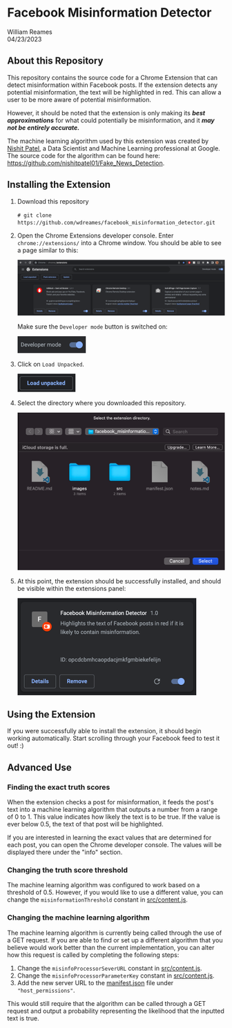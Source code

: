 # Facebook Misinformation Detector

William Reames\
04/23/2023

## About this Repository

This repository contains the source code for a Chrome Extension that can detect misinformation within Facebook posts. If the extension detects any potential misinformation, the text will be highlighted in red. This can allow a user to be more aware of potential misinformation.

However, it should be noted that the extension is only making its ***best approximations*** for what could potentially be misinformation, and it ***may not be entirely accurate.***

The machine learning algorithm used by this extension was created by [Nishit Patel](https://github.com/nishitpatel01), a Data Scientist and Machine Learning professional at Google. The source code for the algorithm can be found here: https://github.com/nishitpatel01/Fake_News_Detection. 

## Installing the Extension

1. Download this repository

    `# git clone https://github.com/wdreames/facebook_misinformation_detector.git`

2. Open the Chrome Extensions developer console. Enter `chrome://extensions/` into a Chrome window. You should be able to see a page similar to this:

    ![](images/chrome-developer-console.png)

    Make sure the `Developer mode` button is switched on:

    ![](images/developer-mode.png)

3. Click on `Load Unpacked`.

    ![](images/load-unpacked.png)

4. Select the directory where you downloaded this repository.

    ![](images/loading-the-extension.png)

5. At this point, the extension should be successfully installed, and should be visible within the extensions panel:

    ![](images/successful-install.png)

## Using the Extension

If you were successfully able to install the extension, it should begin working automatically. Start scrolling through your Facebook feed to test it out! :)

## Advanced Use

### Finding the exact truth scores

When the extension checks a post for misinformation, it feeds the post's text into a machine learning algorithm that outputs a number from a range of 0 to 1. This value indicates how likely the text is to be true. If the value is ever below 0.5, the text of that post will be highlighted. 

If you are interested in learning the exact values that are determined for each post, you can open the Chrome developer console. The values will be displayed there under the "info" section.

### Changing the truth score threshold

The machine learning algorithm was configured to work based on a threshold of 0.5. However, if you would like to use a different value, you can change the `misinformationThreshold` constant in [src/content.js](src/content.js).

### Changing the machine learning algorithm

The machine learning algorithm is currently being called through the use of a GET request. If you are able to find or set up a different algorithm that you believe would work better than the current implementation, you can alter how this request is called by completing the following steps:

1. Change the `misinfoProcessorSeverURL` constant in [src/content.js](src/content.js).
2. Change the `misinfoProcessorParameterKey` constant in [src/content.js](src/content.js).
3. Add the new server URL to the [manifest.json](manifest.json) file under `"host_permissions"`.

This would still require that the algorithm can be called through a GET request and output a probability representing the likelihood that the inputted text is true.
